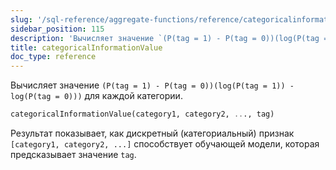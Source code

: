 ```yaml
---
slug: '/sql-reference/aggregate-functions/reference/categoricalinformationvalue'
sidebar_position: 115
description: 'Вычисляет значение `(P(tag = 1) - P(tag = 0))(log(P(tag = 1)) - log(P(tag'
title: categoricalInformationValue
doc_type: reference
---
```

Вычисляет значение `(P(tag = 1) - P(tag = 0))(log(P(tag = 1)) - log(P(tag = 0)))` для каждой категории.

```sql
categoricalInformationValue(category1, category2, ..., tag)
```

Результат показывает, как дискретный (категориальный) признак `[category1, category2, ...]` способствует обучающей модели, которая предсказывает значение `tag`.